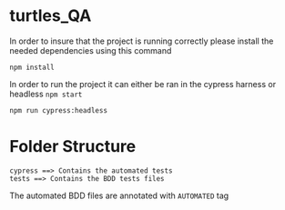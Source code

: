 # turtles_QA

In order to insure that the project is running correctly please install the needed dependencies using this command 

`npm install`


In order to run the project it can either be ran in the cypress harness or headless 
`npm start`

`npm run cypress:headless`

# Folder Structure

```
cypress ==> Contains the automated tests
tests ==> Contains the BDD tests files

```

The automated BDD files are annotated with `AUTOMATED` tag
